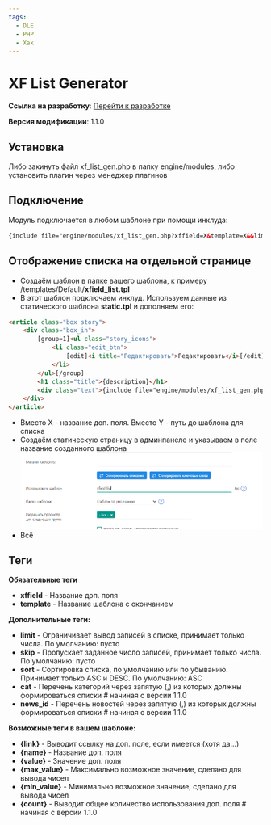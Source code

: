 ```yaml
---
tags:
  - DLE
  - PHP
  - Хак
---
```

# XF List Generator

**Ссылка на
разработку**: [<i class="fa-thin fa-paperclip"></i> Перейти к разработке](https://devcraft.club/downloads/xf-list-generator.19/)

**Версия модификации**: <i class="fa-duotone fa-code-branch"></i> 1.1.0

## Установка

Либо закинуть файл xf_list_gen.php в папку engine/modules, либо установить плагин через менеджер плагинов

## Подключение

Модуль подключается в любом шаблоне при помощи инклуда:

```html
{include file="engine/modules/xf_list_gen.php?xffield=X&template=X&&limit=X&skip=X&sort=X&cat=X&news_id=X"
```

## Отображение списка на отдельной странице

* Создаём шаблон в папке вашего шаблона, к примеру /templates/Default/**xfield_list.tpl**
* В этот шаблон подключаем инклуд. Используем данные из статического шаблона **static.tpl** и дополняем его:

```HTML
<article class="box story">
	<div class="box_in">
		[group=1]<ul class="story_icons">
			<li class="edit_btn">
				[edit]<i title="Редактировать">Редактировать</i>[/edit]
			</li>
		</ul>[/group]
		<h1 class="title">{description}</h1>
		<div class="text">{include file="engine/modules/xf_list_gen.php?xffield=X&template=Y}</div>
	</div>
</article>
```

* Вместо X - название доп. поля. Вместо Y - путь до шаблона для списка
* Создаём статическую страницу в админпанеле и указываем в поле название созданного шаблона
![название созданного шаблона](assets/static_template_name.png)
* Всё

## Теги

**Обязательные теги**

* **xffield** - Название доп. поля
* **template** - Название шаблона с окончанием

**Дополнительные теги:**

* **limit** - Ограничивает вывод записей в списке, принимает только числа. По умолчанию: пусто
* **skip** - Пропускает заданное число записей, принимает только числа. По умолчанию: пусто
* **sort** - Сортировка списка, по умолчанию или по убыванию. Принимает только ASC и DESC. По умолчанию: ASC
* **cat** - Перечень категорий через запятую (,) из которых должны формироваться списки # начиная с версии 1.1.0
* **news_id** - Перечень новостей через запятую (,) из которых должны формироваться списки # начиная с версии 1.1.0

**Возможные теги в вашем шаблоне:**

* **{link}** - Выводит ссылку на доп. поле, если имеется (хотя да...)
* **{name}** - Название доп. поля
* **{value}** - Значение доп. поля
* **{max_value}** - Максимально возможное значение, сделано для вывода чисел
* **{min_value}** - Минимально возможное значение, сделано для вывода чисел
* **{count}** - Выводит общее количество использования доп. поля # начиная с версии 1.1.0
